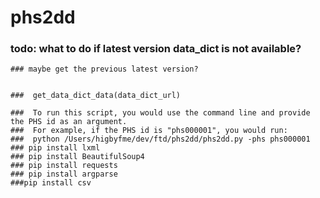 # phs2dd
### todo: what to do if latest version data_dict is not available?
    ### maybe get the previous latest version?

  
    ###  get_data_dict_data(data_dict_url)

    ###  To run this script, you would use the command line and provide the PHS id as an argument.
    ###  For example, if the PHS id is "phs000001", you would run:
    ###  python /Users/higbyfme/dev/ftd/phs2dd/phs2dd.py -phs phs000001
    ### pip install lxml
    ### pip install BeautifulSoup4
    ### pip install requests
    ### pip install argparse
    ###pip install csv